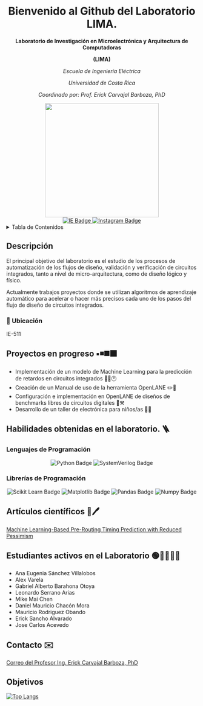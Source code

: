 <h1 align="center"> 
  Bienvenido al Github del Laboratorio LIMA.
</h1>

<p align="center">
<b> Laboratorio de Investigación en Microelectrónica y Arquitectura de Computadoras </b> 
</p>
<p align="center">
<b> (LIMA) </b>
</p>
<p align="center">
<em> Escuela de Ingeniería Eléctrica </em>
</p>
<p align="center">
<em> Universidad de Costa Rica </em>
</p>


<p align="center">
<em> Coordinado por: Prof. Erick Carvajal Barboza, PhD  </em>
</p>

<div id="header" align="center">
  <img src="https://media.giphy.com/media/CTX0ivSQbI78A/giphy.gif" width="300"/>
</div>

<div id="badges" align="center">
  <a href="https://eie.ucr.ac.cr/laboratorios/lima/">
    <img src="https://img.shields.io/badge/Página_LIMA-darkblue?style=for-the-badge" alt="IE Badge"/>
  </a>
  <a href="https://instagram.com/lima_eie?igshid=MzRlODBiNWFlZA==">
    <img src="https://img.shields.io/badge/Instagram-E4405F?style=for-the-badge&logo=instagram&logoColor=white" alt="Instagram Badge"/>
  </a>
</div>



<!-- TABLE OF CONTENTS -->
<details>
  <summary>Tabla de Contenidos</summary>
  <ol>
    <li><a href="#descripcion">Descripción</a></li>
    <li><a href="#proyectos-en-progreso">Proyectos en progreso</a></li>
    <li><a href="#habilidades">Habilidades obtenidas en el laboratorioo</a></li>
    <li><a href="#articulos-cientificos">Artículos científicos</a></li>
    <li><a href="#contacto">Contacto</a></li>
    <li><a href="#objetivos">Objetvos</a></li>
  </ol>
</details>

## Descripción
<section id="descripcion">
El principal objetivo del laboratorio es el estudio de los procesos de automatización de los flujos de diseño, validación y verificación de circuitos integrados, tanto a nivel de micro-arquitectura, como de diseño lógico y físico.

Actualmente trabajos proyectos donde se utilizan algoritmos de aprendizaje automático para acelerar o hacer más precisos cada uno de los pasos del flujo de diseño de circuitos integrados.

### 📍 Ubicación 
  IE-511

## Proyectos en progreso ▪️◾◼️⬛
<section id="proyectos-en-progreso">
<ul>
  <li>Implementación de un modelo de Machine Learning para la predicción de retardos en circuitos integrados 🧑‍💻🕐</li>
  <li>Creación de un Manual de uso de la herramienta OpenLANE ✏️📑</li>
  <li>Configuración e implementación en OpenLANE de diseños de benchmarks libres de circuitos digitales 🔗⚒️</li>
  <li>Desarrollo de un taller de electrónica para niños/as 👧👦</li>
</ul>

## Habilidades obtenidas en el laboratorio. 🪜
<section id="habilidades">

### Lenguajes de Programación
<div id="badges" align="center">
    <img src="https://img.shields.io/badge/Python-FFD43B?style=for-the-badge&logo=python&logoColor=blue" alt="Python Badge"/>
    <img src="https://img.shields.io/badge/TCL-76c893?style=for-the-badge&logoColor=white" alt="SystemVerilog Badge"/>
</div>

### Librerías de Programación
<div id="badges" align="center">
    <img src="https://img.shields.io/badge/scikit_learn-F7931E?style=for-the-badge&logo=scikit-learn&logoColor=white" alt="Scikit Learn Badge"/>
    <img src="https://img.shields.io/badge/Matplotlib-ff0000?style=for-the-badge&logo=Matplotlib&logoColor=black" alt="Matplotlib Badge"/>
    <img src="https://img.shields.io/badge/pandas-%23150458.svg?style=for-the-badge&logo=pandas&logoColor=white" alt="Pandas Badge"/>
    <img src="https://img.shields.io/badge/numpy-%23013243.svg?style=for-the-badge&logo=numpy&logoColor=white" alt="Numpy Badge"/>
</div>

## Artículos científicos 📄🖊️
<section id="articulos-cientificos">
<a href="https://ieeexplore.ieee.org/document/8807063">Machine Learning-Based Pre-Routing Timing Prediction with Reduced Pessimism</a>

## Estudiantes activos en el Laboratorio 🟢👨‍💻👩‍💻
<section id="estudiantes-activos-en-el-laboratorio">
<ul>
  <li>Ana Eugenia Sánchez Villalobos</li>
  <li>Alex Varela</li>
  <li>Gabriel Alberto Barahona Otoya</li>
  <li>Leonardo Serrano Arias</li>
  <li>Mike Mai Chen</li>
  <li>Daniel Mauricio Chacón Mora</li>
  <li>Mauricio Rodriguez Obando</li>
  <li>Erick Sancho Alvarado</li>
  <li>Jose Carlos Acevedo</li>
</ul>

## Contacto ✉️
<section id="contacto">
<a href="mailto:erick.carvajalbarboza@ucr.ac.cr">Correo del Profesor Ing. Erick Carvajal Barboza, PhD</a>

## Objetivos
<section id="objetivos">
  
[![Top Langs](https://github-readme-stats.vercel.app/api/top-langs/?username=lima-ucr)](https://github.com/lima-ucr/github-readme-stats)





